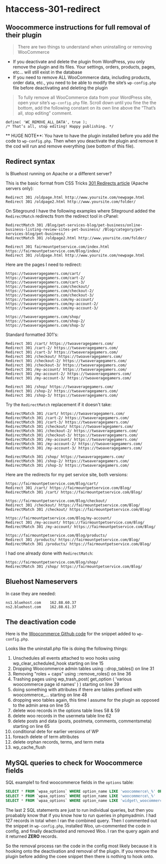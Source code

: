 # htaccess-301-redirect

## Woocommerce instructions for full removal of their plugin

> There are two things to understand when uninstalling or removing WooCommerce

- If you deactivate and delete the plugin from WordPress, you only remove the plugin and its files. Your settings, orders, products, pages, etc… will still exist in the database
- If you need to remove ALL WooCommerce data, including products, order data, etc., you need to be able to modify the site’s `wp-config.php` file before deactivating and deleting the plugin

> To fully remove all WooCommerce data from your WordPress site, open your site’s `wp-config.php` file. Scroll down until you fine the the bottom, add the following constant on its own line above the “That’s all, stop editing” comment.

```
define( 'WC_REMOVE_ALL_DATA', true );
/* That’s all, stop editing! Happy publishing. */ 
```
** HUGE NOTE**: You have to have the plugin installed before you add the code to `wp-config.php`. Then when you deactivate the plugin and remove it the cod will run and remove everything (see bottom of this file).

## Redirect syntax

Is Bluehost running on Apache or a different server?

This is the basic format from CSS Tricks [301 Redirects article](https://css-tricks.com/snippets/htaccess/301-redirects/)  (Apache servers only):

```
Redirect 301 /oldpage.html http://www.yoursite.com/newpage.html
Redirect 301 /oldpage2.html http://www.yoursite.com/folder/
```

On Siteground I have the following examples where Siteground added the `RedirectMatch` redirects from the redirect tool in cPanel:

```
RedirectMatch 301 /Blog/pet-services-blog/pet-business/online-business-listing-review-sites-pet-business/ /Blog/category/pet-services-blog/pet-business/
RedirectMatch 301 /oldpage2.html http://www.yoursite.com/folder/

Redirect 301 fairmountpetservice.com/index.html https://fairmountpetservice.com/Blog/index/
Redirect 301 /oldpage.html http://www.yoursite.com/newpage.html
```

Here are the pages I need to redirect:

```
https://twoaveragegamers.com/cart/
https://twoaveragegamers.com/cart-2/
https://twoaveragegamers.com/cart-3/
https://twoaveragegamers.com/checkout/
https://twoaveragegamers.com/checkout-2/
https://twoaveragegamers.com/checkout-3/
https://twoaveragegamers.com/my-account/
https://twoaveragegamers.com/my-account-2/
https://twoaveragegamers.com/my-account-3/

https://twoaveragegamers.com/shop/
https://twoaveragegamers.com/shop-2/
https://twoaveragegamers.com/shop-3/
```

Standard formatted 301's:

```
Redirect 301 /cart/ https://twoaveragegamers.com/
Redirect 301 /cart-2/ https://twoaveragegamers.com/
Redirect 301 /cart-3/ https://twoaveragegamers.com/
Redirect 301 /checkout/ https://twoaveragegamers.com/
Redirect 301 /checkout-2/ https://twoaveragegamers.com/
Redirect 301 /checkout-3/ https://twoaveragegamers.com/
Redirect 301 /my-account/ https://twoaveragegamers.com/
Redirect 301 /my-account-2/ https://twoaveragegamers.com/
Redirect 301 /my-account-3/ https://twoaveragegamers.com/

Redirect 301 /shop/ https://twoaveragegamers.com/
Redirect 301 /shop-2/ https://twoaveragegamers.com/
Redirect 301 /shop-3/ https://twoaveragegamers.com/
```

Try the `RedirectMatch` replacement if it doesn't take:

```
RedirectMatch 301 /cart/ https://twoaveragegamers.com/
RedirectMatch 301 /cart-2/ https://twoaveragegamers.com/
RedirectMatch 301 /cart-3/ https://twoaveragegamers.com/
RedirectMatch 301 /checkout/ https://twoaveragegamers.com/
RedirectMatch 301 /checkout-2/ https://twoaveragegamers.com/
RedirectMatch 301 /checkout-3/ https://twoaveragegamers.com/
RedirectMatch 301 /my-account/ https://twoaveragegamers.com/
RedirectMatch 301 /my-account-2/ https://twoaveragegamers.com/
RedirectMatch 301 /my-account-3/ https://twoaveragegamers.com/

RedirectMatch 301 /shop/ https://twoaveragegamers.com/
RedirectMatch 301 /shop-2/ https://twoaveragegamers.com/
RedirectMatch 301 /shop-3/ https://twoaveragegamers.com/
```

Here are the redirects for my pet service site, both versions:

```
https://fairmountpetservice.com/Blog/cart/
Redirect 301 /cart/ https://fairmountpetservice.com/Blog/
RedirectMatch 301 /cart/ https://fairmountpetservice.com/Blog/

https://fairmountpetservice.com/Blog/checkout/
Redirect 301 /checkout/ https://fairmountpetservice.com/Blog/
RedirectMatch 301 /checkout/ https://fairmountpetservice.com/Blog/

https://fairmountpetservice.com/Blog/my-account/
Redirect 301 /my-account/ https://fairmountpetservice.com/Blog/
RedirectMatch 301 /my-account/ https://fairmountpetservice.com/Blog/

https://fairmountpetservice.com/Blog/products/
Redirect 301 /products/ https://fairmountpetservice.com/Blog/
RedirectMatch 301 /products/ https://fairmountpetservice.com/Blog/
```

I had one already done with `RedirectMatch`: 

```
https://fairmountpetservice.com/Blog/shop/
RedirectMatch 301 /shop/ https://fairmountpetservice.com/Blog/
```

## Bluehost Nameservers

In case they are needed:

```
ns1.bluehost.com	162.88.60.37
ns2.bluehost.com	162.88.61.37
```

## The deactivation code

Here is the [Woocommerce Github code](https://github.com/woocommerce/woocommerce/blob/master/uninstall.php) for the snippet added to `wp-config.php`.

Looks like the uninstall.php file is doing the following things:

1. Unschedules all events attached to woo hooks using wp_clear_scheduled_hook starting on line 15
2. Dropping Woocommerce admin tables using ::drop_tables() on line 31
3. Removing "roles + caps" using ::remove_roles() on line 36 
4. Trashing pages using wp_trash_post( get_option ( 'various woocommerce page id names' ) ) starting on line 39
5. doing something with attributes if there are tables prefixed with woocommerce_... starting on line 48
6. dropping woo tables again, this time I assume for the plugin as opposed to the admin area on line 55 
7. delete woo records in the options table lines 58 & 59
8. delete woo records in the usermeta table line 62 
9. delete posts and data (posts, postmeta, comments, commentsmeta) starting on line 65
10. conditional dete for earlier versions of WP 
11. foreach delete of term attributes
12. delete orphan records, terms, and term meta
13. wp_cache_flush

## MySQL queries to check for Woocommerce fields

SQL example1 to find woocommerce fields in the `options` table:

```sql
SELECT * FROM `wpaa_options` WHERE option_name LIKE 'woocommerce\_%' OR option_name LIKE 'widget\_woocommerce\_%'
SELECT * FROM `wpaa_options` WHERE option_name LIKE 'woocommerce\_%'
SELECT * FROM `wpaa_options` WHERE option_name LIKE 'widget\_woocommerce\_%'
```

The last 2 SQL statements are just to run individual queries, but then you proabably know that if you know how to run queries in phpmyadmin. I had 127 records in total when I ran the combined query. Then I commented out the snippet in `wp-config.php`, installed Woo, un-commented the code in config, and finally deactivated and removed Woo. I ran the query again and it returned **ZERO** records.

So the removal process ran the code in the config  most likely because it is hooking onto the deactivation and removal of the plugin. If you remove the plugin before adding the coee snippet then there is nothing to hook onto.
